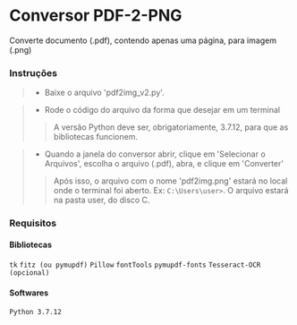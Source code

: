 # Conversor PDF-2-PNG

Converte documento (.pdf), contendo apenas uma página, para imagem (.png)

### Instruções

> - Baixe o arquivo 'pdf2img_v2.py'.
>


> - Rode o código do arquivo da forma que desejar em um terminal
> > A versão Python deve ser, obrigatoriamente,  3.7.12, para que as bibliotecas funcionem.
>


> - Quando a janela do conversor abrir, clique em 'Selecionar o Arquivos', escolha o arquivo (.pdf), abra, e clique em 'Converter'
> > Após isso, o arquivo com o nome 'pdf2img.png' estará no local onde o terminal foi aberto. Ex:  `C:\Users\user>`. O arquivo estará na pasta user, do disco C.


### Requisitos

#### Bibliotecas
`tk`
`fitz (ou pymupdf)`
`Pillow`
`fontTools`
`pymupdf-fonts`
`Tesseract-OCR (opcional)`

#### Softwares
`Python 3.7.12`
